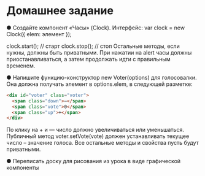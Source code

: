 # Домашнее задание
●	Создайте компонент «Часы» (Clock).
Интерфейс:
var clock = new Clock({
  elem: элемент
});

clock.start(); // старт
clock.stop(); // стоп
Остальные методы, если нужны, должны быть приватными.
При нажатии на alert часы должны приостанавливаться, а затем продолжать идти с правильным временем.

●	Напишите функцию-конструктор new Voter(options) для голосовалки. Она должна получать элемент в options.elem, в следующей разметке:
```html
<div id="voter" class="voter">
  <span class="down">—</span>
  <span class="vote">0</span>
  <span class="up">+</span>
</div>
```
По клику на + и — число должно увеличиваться или уменьшаться.
Публичный метод voter.setVote(vote) должен устанавливать текущее число – значение голоса.
Все остальные методы и свойства пусть будут приватными.

●	Переписать доску для рисования из урока в виде графической компоненты

